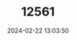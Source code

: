 ---
title: "12561"
category: "Macaca sylvanus"
draft: false
date: 2024-02-22 13:03:50
languages:
  English: ["Barbary Ape", "Barbary Macaque"]
  Arabic: ["Kird", "Lkird"]
  French: ["Macaque de Gibraltar", "Magot", "Magot commun"]
  Spanish; Castilian: ["Mona de Berbería", "Mona de Gibraltar", "Mono de Berberea", "Mono de Gibraltar"]
  Berber (Other): ["Zatote"]
---
